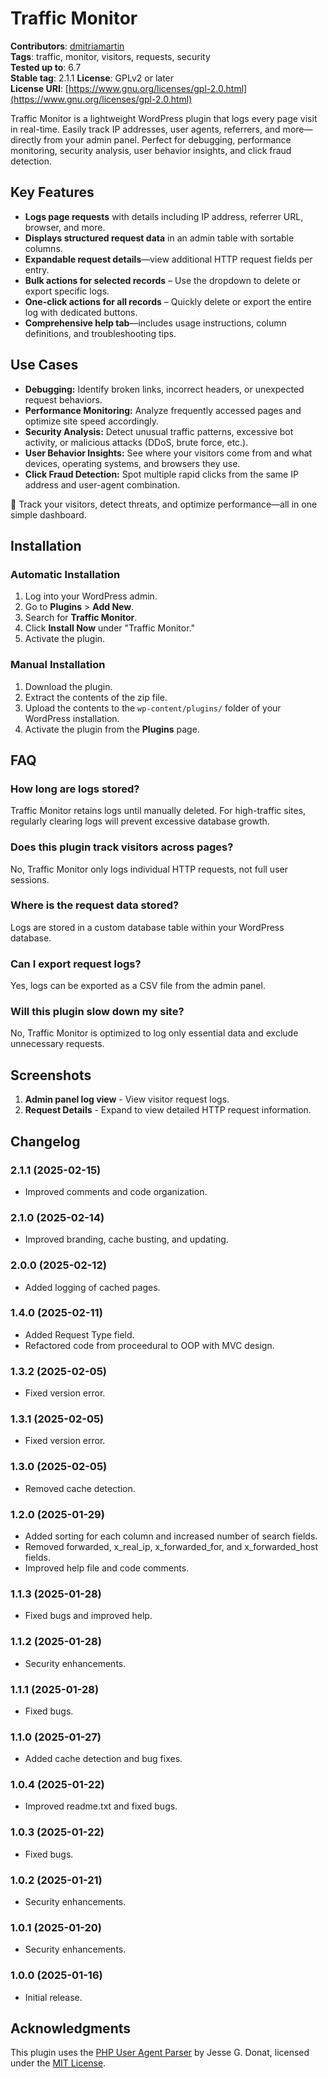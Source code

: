 # Traffic Monitor

**Contributors**: [dmitriamartin](https://profiles.wordpress.org/dmitriamartin)  
**Tags**: traffic, monitor, visitors, requests, security  
**Tested up to**: 6.7  
**Stable tag**: 2.1.1
**License**: GPLv2 or later  
**License URI**: [https://www.gnu.org/licenses/gpl-2.0.html](https://www.gnu.org/licenses/gpl-2.0.html)

Traffic Monitor is a lightweight WordPress plugin that logs every page visit in real-time. Easily track IP addresses, user agents, referrers, and more—directly from your admin panel. Perfect for debugging, performance monitoring, security analysis, user behavior insights, and click fraud detection.

## Key Features

- **Logs page requests** with details including IP address, referrer URL, browser, and more.
- **Displays structured request data** in an admin table with sortable columns.
- **Expandable request details**—view additional HTTP request fields per entry.
- **Bulk actions for selected records** – Use the dropdown to delete or export specific logs.
- **One-click actions for all records** – Quickly delete or export the entire log with dedicated buttons.
- **Comprehensive help tab**—includes usage instructions, column definitions, and troubleshooting tips.

## Use Cases

- **Debugging:** Identify broken links, incorrect headers, or unexpected request behaviors.
- **Performance Monitoring:** Analyze frequently accessed pages and optimize site speed accordingly.
- **Security Analysis:** Detect unusual traffic patterns, excessive bot activity, or malicious attacks (DDoS, brute force, etc.).
- **User Behavior Insights:** See where your visitors come from and what devices, operating systems, and browsers they use.
- **Click Fraud Detection:** Spot multiple rapid clicks from the same IP address and user-agent combination.

🚀 Track your visitors, detect threats, and optimize performance—all in one simple dashboard.

## Installation

### Automatic Installation

1. Log into your WordPress admin.
2. Go to **Plugins** > **Add New**.
3. Search for **Traffic Monitor**.
4. Click **Install Now** under "Traffic Monitor."
5. Activate the plugin.

### Manual Installation

1. Download the plugin.
2. Extract the contents of the zip file.
3. Upload the contents to the `wp-content/plugins/` folder of your WordPress installation.
4. Activate the plugin from the **Plugins** page.

## FAQ

### How long are logs stored?
Traffic Monitor retains logs until manually deleted. For high-traffic sites, regularly clearing logs will prevent excessive database growth.

### Does this plugin track visitors across pages?
No, Traffic Monitor only logs individual HTTP requests, not full user sessions.

### Where is the request data stored?
Logs are stored in a custom database table within your WordPress database.

### Can I export request logs?
Yes, logs can be exported as a CSV file from the admin panel.

### Will this plugin slow down my site?
No, Traffic Monitor is optimized to log only essential data and exclude unnecessary requests.

## Screenshots

1. **Admin panel log view** - View visitor request logs.
2. **Request Details** - Expand to view detailed HTTP request information.

## Changelog

### 2.1.1 (2025-02-15)
- Improved comments and code organization.

### 2.1.0 (2025-02-14)
- Improved branding, cache busting, and updating.

### 2.0.0 (2025-02-12)
- Added logging of cached pages.

### 1.4.0 (2025-02-11)
- Added Request Type field.
- Refactored code from proceedural to OOP with MVC design.

### 1.3.2 (2025-02-05)
- Fixed version error.

### 1.3.1 (2025-02-05)
- Fixed version error.

### 1.3.0 (2025-02-05)
- Removed cache detection.

### 1.2.0 (2025-01-29)
- Added sorting for each column and increased number of search fields.
- Removed forwarded, x_real_ip, x_forwarded_for, and x_forwarded_host fields.
- Improved help file and code comments.

### 1.1.3 (2025-01-28)
- Fixed bugs and improved help.

### 1.1.2 (2025-01-28)
- Security enhancements.

### 1.1.1 (2025-01-28)
- Fixed bugs.

### 1.1.0 (2025-01-27)
- Added cache detection and bug fixes.

### 1.0.4 (2025-01-22)
- Improved readme.txt and fixed bugs.

### 1.0.3 (2025-01-22)
- Fixed bugs.

### 1.0.2 (2025-01-21)
- Security enhancements.

### 1.0.1 (2025-01-20)
- Security enhancements.

### 1.0.0 (2025-01-16)
- Initial release.

## Acknowledgments

This plugin uses the [PHP User Agent Parser](https://github.com/donatj/PhpUserAgent) by Jesse G. Donat, licensed under the [MIT License](https://opensource.org/licenses/MIT).
